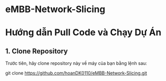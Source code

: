 # eMBB-Network-Slicing
# Hướng dẫn Pull Code và Chạy Dự Án

## 1. Clone Repository

Trước tiên, hãy clone repository này về máy của bạn bằng lệnh sau:

git clone https://github.com/hoanDK0110/eMBB-Network-Slicing.git

